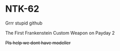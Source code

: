 # NTK-62
Grrr stupid github

The First Frankenstein Custom Weapon on Payday 2

~~Pls help we dont have modeller~~
